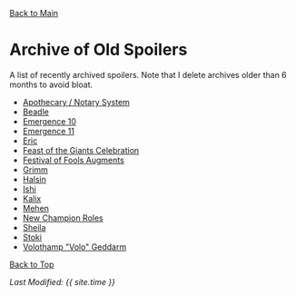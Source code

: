 [Back to Main](index.md)

# Archive of Old Spoilers

A list of recently archived spoilers. Note that I delete archives older than 6 months to avoid bloat.

* [Apothecary / Notary System](archive/apothecary_notary.md)
* [Beadle](archive/beadle.md)
* [Emergence 10](archive/emergence_10.md)
* [Emergence 11](archive/emergence_11.md)
* [Eric](archive/eric.md)
* [Feast of the Giants Celebration](archive/feastofthegiants.md)
* [Festival of Fools Augments](archive/augments_16.md)
* [Grimm](archive/grimm.md)
* [Halsin](archive/halsin.md)
* [Ishi](archive/ishi.md)
* [Kalix](archive/kalix.md)
* [Mehen](archive/mehen.md)
* [New Champion Roles](archive/new_champion_roles.md)
* [Sheila](archive/sheila.md)
* [Stoki](archive/stoki.md)
* [Volothamp "Volo" Geddarm](archive/volo.md)

[Back to Top](#top)

*Last Modified: {{ site.time }}*
